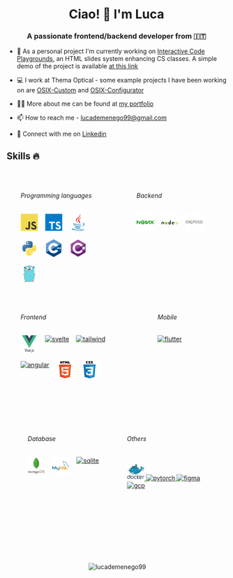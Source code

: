 <h1 align="center">Ciao! 👋 I'm Luca</h1>
<h3 align="center">A passionate frontend/backend developer from 🇮🇹</h3>

- 🔭 As a personal project I'm currently working on [Interactive Code Playgrounds](https://github.com/lucademenego99/icp-bundle), an HTML slides system enhancing CS classes. A simple demo of the project is available [at this link](https://lucademenego99.github.io/icp-slides/)

- 💻 I work at Thema Optical - some example projects I have been working on are [OSIX-Custom](https://apps.apple.com/it/app/o-six-custom/id1562997055) and [OSIX-Configurator](https://configurator.o-six.com/)

- 👨‍💻 More about me can be found at [my portfolio](https://lucademenego99.github.io/lucademenego/)

- 📫 How to reach me - [lucademenego99@gmail.com](mailto:lucademenego99@gmail.com)

- 🔗 Connect with me on [Linkedin](https://linkedin.com/in/luca-de-menego)



<h2>Skills 🔥 </h2>

<div style="display: grid; padding: 2rem; grid-template-columns: repeat(2, 1fr); grid-template-rows: repeat(3, 1fr); grid-column-gap: 3rem; justify-items: center; grid-row-gap: 3rem;">

  <div style="grid-area: 1 / 1 / 2 / 2;">
    <h6>Programming languages</h6>
    <div style="display: flex; flex-wrap: wrap; gap: 1rem;">
    <a href="https://developer.mozilla.org/en-US/docs/Web/JavaScript" target="_blank" rel="noreferrer"> <img src="https://raw.githubusercontent.com/devicons/devicon/master/icons/javascript/javascript-original.svg" alt="javascript" width="40" height="40"/> </a><a href="https://www.typescriptlang.org/" target="_blank" rel="noreferrer"> <img src="https://raw.githubusercontent.com/devicons/devicon/master/icons/typescript/typescript-original.svg" alt="typescript" width="40" height="40"/> </a><a href="https://www.java.com" target="_blank" rel="noreferrer"> <img src="https://raw.githubusercontent.com/devicons/devicon/master/icons/java/java-original.svg" alt="java" width="40" height="40"/> </a><a href="https://www.python.org" target="_blank" rel="noreferrer"> <img src="https://raw.githubusercontent.com/devicons/devicon/master/icons/python/python-original.svg" alt="python" width="40" height="40"/> </a><a href="https://www.w3schools.com/cpp/" target="_blank" rel="noreferrer"> <img src="https://raw.githubusercontent.com/devicons/devicon/master/icons/cplusplus/cplusplus-original.svg" alt="cplusplus" width="40" height="40"/> </a> <a href="https://www.w3schools.com/cs/" target="_blank" rel="noreferrer"> <img src="https://raw.githubusercontent.com/devicons/devicon/master/icons/csharp/csharp-original.svg" alt="csharp" width="40" height="40"/> </a><a href="https://golang.org" target="_blank" rel="noreferrer"> <img src="https://raw.githubusercontent.com/devicons/devicon/master/icons/go/go-original.svg" alt="go" width="40" height="40"/> </a> 
    </div>
  </div>

  <div style="grid-area: 1 / 2 / 2 / 3;">
    <h6>Backend</h6>
    <div style="display: flex; flex-wrap: wrap; gap: 1rem;">
    <a href="https://www.nginx.com" target="_blank" rel="noreferrer"> <img src="https://raw.githubusercontent.com/devicons/devicon/master/icons/nginx/nginx-original.svg" alt="nginx" width="40" height="40"/> </a> <a href="https://nodejs.org" target="_blank" rel="noreferrer"> <img src="https://raw.githubusercontent.com/devicons/devicon/master/icons/nodejs/nodejs-original-wordmark.svg" alt="nodejs" width="40" height="40"/> </a><a href="https://expressjs.com" target="_blank" rel="noreferrer"> <img src="https://raw.githubusercontent.com/devicons/devicon/master/icons/express/express-original-wordmark.svg" alt="express" width="40" height="40"/> </a>
    </div>
  </div>

  <div style="grid-area: 2 / 1 / 3 / 2;">
    <h6>Frontend</h6>
    <div style="display: flex; flex-wrap: wrap; gap: 1rem;">
    <a href="https://vuejs.org/" target="_blank" rel="noreferrer"> <img src="https://raw.githubusercontent.com/devicons/devicon/master/icons/vuejs/vuejs-original-wordmark.svg" alt="vuejs" width="40" height="40"/> </a><a href="https://svelte.dev" target="_blank" rel="noreferrer"> <img src="https://upload.wikimedia.org/wikipedia/commons/1/1b/Svelte_Logo.svg" alt="svelte" width="40" height="40"/> </a> <a href="https://tailwindcss.com/" target="_blank" rel="noreferrer"> <img src="https://www.vectorlogo.zone/logos/tailwindcss/tailwindcss-icon.svg" alt="tailwind" width="40" height="40"/> </a> <a href="https://angular.io" target="_blank" rel="noreferrer"> <img src="https://angular.io/assets/images/logos/angular/angular.svg" alt="angular" width="40" height="40"/> </a><a href="https://www.w3.org/html/" target="_blank" rel="noreferrer"> <img src="https://raw.githubusercontent.com/devicons/devicon/master/icons/html5/html5-original-wordmark.svg" alt="html5" width="40" height="40"/> </a><a href="https://www.w3schools.com/css/" target="_blank" rel="noreferrer"> <img src="https://raw.githubusercontent.com/devicons/devicon/master/icons/css3/css3-original-wordmark.svg" alt="css3" width="40" height="40"/> </a> 
    </div>
  </div>

  <div style="grid-area: 2 / 2 / 3 / 3;">
    <h6>Mobile</h6>
    <div style="display: flex; flex-wrap: wrap; gap: 1rem;">
    <a href="https://flutter.dev" target="_blank" rel="noreferrer"> <img src="https://www.vectorlogo.zone/logos/flutterio/flutterio-icon.svg" alt="flutter" width="40" height="40"/> </a> 
    </div>
  </div>


  <div style="grid-area: 3 / 1 / 4 / 2;">
    <h6>Database</h6>
    <div style="display: flex; flex-wrap: wrap; gap: 1rem;">
    <a href="https://www.mongodb.com/" target="_blank" rel="noreferrer"> <img src="https://raw.githubusercontent.com/devicons/devicon/master/icons/mongodb/mongodb-original-wordmark.svg" alt="mongodb" width="40" height="40"/> </a> <a href="https://www.mysql.com/" target="_blank" rel="noreferrer"> <img src="https://raw.githubusercontent.com/devicons/devicon/master/icons/mysql/mysql-original-wordmark.svg" alt="mysql" width="40" height="40"/> </a><a href="https://www.sqlite.org/" target="_blank" rel="noreferrer"> <img src="https://www.vectorlogo.zone/logos/sqlite/sqlite-icon.svg" alt="sqlite" width="40" height="40"/> </a>
    </div>
  </div>

  <div style="grid-area: 3 / 2 / 4 / 3;">
    <h6>Others</h6>
    <div style="display: flex; flex-wrap: wrap; gap: 1rem;">
    <p align="left"> <a href="https://www.docker.com/" target="_blank" rel="noreferrer"> <img src="https://raw.githubusercontent.com/devicons/devicon/master/icons/docker/docker-original-wordmark.svg" alt="docker" width="40" height="40"/> </a> <a href="https://pytorch.org/" target="_blank" rel="noreferrer"> <img src="https://www.vectorlogo.zone/logos/pytorch/pytorch-icon.svg" alt="pytorch" width="40" height="40"/> </a><a href="https://www.figma.com/" target="_blank" rel="noreferrer"> <img src="https://www.vectorlogo.zone/logos/figma/figma-icon.svg" alt="figma" width="40" height="40"/> </a> <a href="https://cloud.google.com" target="_blank" rel="noreferrer"> <img src="https://www.vectorlogo.zone/logos/google_cloud/google_cloud-icon.svg" alt="gcp" width="40" height="40"/> </a> 
    </div>
  </div>
</div>

<p align="center" style="margin-top: 3rem;">&nbsp;<img align="center" src="https://github-readme-stats.vercel.app/api?username=lucademenego99&show_icons=true&locale=en" alt="lucademenego99" /></p>
